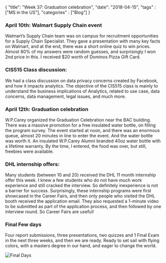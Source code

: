 {
    "title": "Week 37: Graduation celebration",
    "date": "2018-04-15",
    "tags" : ["MS in the US"],
    "categories" : ["Blog"]
}


### April 10th: Walmart Supply Chain event

Walmart’s Supply Chain team was on campus for recruitment opportunities for a Supply Chain Specialist. They gave a presentation with many key facts on Walmart, and at the end, there was a short online quiz to win prices. Almost 80% of my answers were random guesses, and surprisingly I won 2nd price in this. I received $20 worth of Dominos Pizza Gift Card.

### CIS515 Class discussion:

We had a class discussion on data privacy concerns created by Facebook, and how it impacts analytics. The objective of the CIS515 class is mainly to understand the business implications of Analytics, related to use case, data concerns, data management, legal issues, and much more.

### April 12th: Graduation celebration

W.P.Carey organized the Graduation Celebration near the BAC building. There was a massive promotion for a free insulated water bottle, on filling the program survey. The event started at noon, and there was an enormous queue, almost 20 minutes in line to enter the event. And the water bottle was worth it. An insulated W.P.Carey Alumni branded 40oz water bottle with a lifetime warranty. By the time, I entered, the food was over, but still, freebies were available.

### DHL internship offers:

Many students (between 10 and 20) received the DHL 11 month internship offer this week. I knew a few students who do not have much work experience and still cracked the interview. So definitely inexperience is not a barrier for success. Surprisingly, these internship programs were first showcased in the Career Fairs, and then only people who visited the DHL booth received the application email. They also requested a 1-minute video to be submitted as part of the application process, and then followed by one interview round. So Career Fairs are useful!

### Final Few days

Four report submissions, three presentations, two quizzes and 1 Final Exam in the next three weeks, and then we are ready. Ready to set sail with flying colors, with a masters degree in our hand, and eager to change the world.

![Final Days](/images/MSBA/37/IMG_20180415_153612.jpg)
